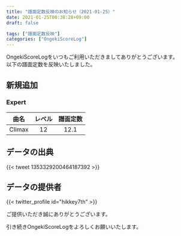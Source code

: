 ```yaml
---
title: "譜面定数反映のお知らせ（2021-01-25）"
date: 2021-01-25T00:38:28+09:00
draft: false

tags: ["譜面定数反映"]
categories: ["OngekiScoreLog"]
---
```


OngekiScoreLogをいつもご利用いただきましてありがとうございます。  
以下の譜面定数を反映いたしました。

<!--more-->

## 新規追加

### Expert

| 曲名 | レベル | 譜面定数 |
|:-:|:-:|:-:|
| Climax | 12 | 12.1 |

## データの出典

{{< tweet 1353329200464187392 >}}

## データの提供者

{{< twitter_profile id="hikkey7th" >}}

ご提供いただき誠にありがとうございます。

引き続きOngekiScoreLogをよろしくお願いいたします。
